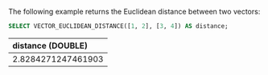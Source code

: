 The following example returns the Euclidean distance between two vectors:
``` sql
SELECT VECTOR_EUCLIDEAN_DISTANCE([1, 2], [3, 4]) AS distance;
```

| distance (DOUBLE) |
| :--- |
| 2.8284271247461903 |